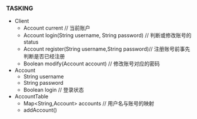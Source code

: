 

### TASKING

- Client
  - Account current // 当前账户
  - Account login(String username, String password) // 判断或修改账号的status
  - Account register(String username,String password)// 注册账号前事先判断是否已经注册
  - Boolean modify(Account account) // 修改账号对应的密码
- Account
  - String username
  - String password
  - Boolean login // 登录状态
- AccountTable
  - Map<String,Account> accounts // 用户名与账号的映射
  - addAccount()
